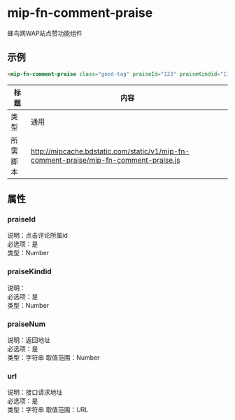 # mip-fn-comment-praise 

<p>蜂鸟网WAP站点赞功能组件</p>

## 示例
```html
<mip-fn-comment-praise class="good-tag" praiseId="123" praiseKindid="1123" praiseNum="1" url="../data/data.json"></mip-fn-comment-praise>
```

标题|内容
----|----
类型|通用 
所需脚本|http://mipcache.bdstatic.com/static/v1/mip-fn-comment-praise/mip-fn-comment-praise.js

## 属性
### praiseId
说明：点击评论所属id  
必选项：是  
类型：Number 

### praiseKindid
说明：  
必选项：是  
类型：Number 
 
### praiseNum
说明：返回地址  
必选项：是  
类型：字符串 
取值范围：Number

### url
说明：接口请求地址  
必选项：是  
类型：字符串 
取值范围：URL



